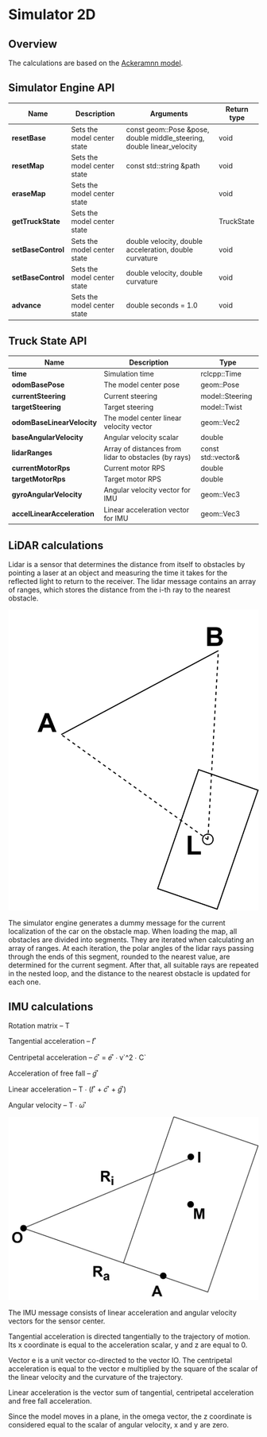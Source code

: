 # Simulator 2D

## Overview
The calculations are based on the [Ackeramnn model](../../doc/ackermann_vehicle.md).

## Simulator Engine API

| Name | Description | Arguments | Return type |
| --- | --- | --- | --- |
| **resetBase** | Sets the model center state | const geom::Pose &pose, double middle_steering, double linear_velocity | void |
| **resetMap** | Sets the model center state | const std::string &path | void |
| **eraseMap** | Sets the model center state |  | void |
| **getTruckState** | Sets the model center state |  | TruckState |
| **setBaseControl** | Sets the model center state | double velocity, double acceleration, double curvature | void |
| **setBaseControl** | Sets the model center state | double velocity, double curvature | void |
| **advance** | Sets the model center state | double seconds = 1.0 | void |

## Truck State API

| Name | Description | Type |
| --- | --- | --- |
| **time** | Simulation time | rclcpp::Time |
| **odomBasePose** | The model center pose | geom::Pose |
| **currentSteering** | Current steering | model::Steering |
| **targetSteering** | Target steering | model::Twist |
| **odomBaseLinearVelocity** | The model center linear velocity vector | geom::Vec2 |
| **baseAngularVelocity** | Angular velocity scalar | double |
| **lidarRanges** | Array of distances from lidar to obstacles (by rays) | const std::vector<float>& |
| **currentMotorRps** | Current motor RPS | double |
| **targetMotorRps** | Target motor RPS | double |
| **gyroAngularVelocity** | Angular velocity vector for IMU | geom::Vec3 |
| **accelLinearAcceleration** | Linear acceleration vector for IMU | geom::Vec3 |


## LiDAR calculations

Lidar is a sensor that determines the distance from itself to obstacles by pointing a laser at an object and measuring the time it takes for the reflected light to return to the receiver. The lidar message contains an array of ranges, which stores the distance from the i-th ray to the nearest obstacle.

![This is an image](doc/images/lidar.png)

The simulator engine generates a dummy message for the current localization of the car on the obstacle map. When loading the map, all obstacles are divided into segments. They are iterated when calculating an array of ranges. At each iteration, the polar angles of the lidar rays passing through the ends of this segment, rounded to the nearest value, are determined for the current segment. After that, all suitable rays are repeated in the nested loop, and the distance to the nearest obstacle is updated for each one.


## IMU calculations

Rotation matrix – T

Tangential acceleration – 𝑡 ⃗

Centripetal acceleration – 𝑐 ⃗  = 𝑒 ⃗ ∙ ⱱ\`^2 ∙ C\`

Acceleration of free fall – 𝑔 ⃗

Linear acceleration – T ∙ (𝑡 ⃗ + 𝑐 ⃗ + 𝑔 ⃗)

Angular velocity – T ∙ 𝜔 ⃗

![This is an image](doc/images/imu.png)

The IMU message consists of linear acceleration and angular velocity vectors for the sensor center.

Tangential acceleration is directed tangentially to the trajectory of motion. Its x coordinate is equal to the acceleration scalar, y and z are equal to 0.

Vector e is a unit vector co-directed to the vector IO. The centripetal acceleration is equal to the vector e multiplied by the square of the scalar of the linear velocity and the curvature of the trajectory.

Linear acceleration is the vector sum of tangential, centripetal acceleration and free fall acceleration.

Since the model moves in a plane, in the omega vector, the z coordinate is considered equal to the scalar of angular velocity, x and y are zero.